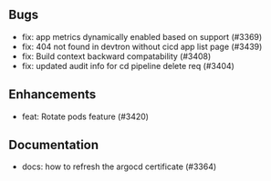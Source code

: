 ## Bugs
- fix: app metrics dynamically enabled based on support (#3369)
- fix: 404 not found in devtron without cicd app list page (#3439)
- fix: Build context backward compatability (#3408)
- fix: updated audit info for cd pipeline delete req (#3404)
## Enhancements
- feat: Rotate pods feature (#3420)
## Documentation
- docs: how to refresh the argocd certificate (#3364)
